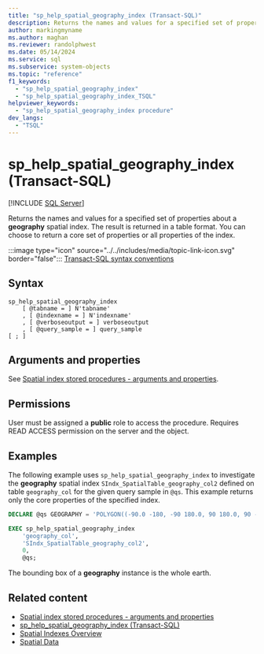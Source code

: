 ```yaml
---
title: "sp_help_spatial_geography_index (Transact-SQL)"
description: Returns the names and values for a specified set of properties about a geography spatial index.
author: markingmyname
ms.author: maghan
ms.reviewer: randolphwest
ms.date: 05/14/2024
ms.service: sql
ms.subservice: system-objects
ms.topic: "reference"
f1_keywords:
  - "sp_help_spatial_geography_index"
  - "sp_help_spatial_geography_index_TSQL"
helpviewer_keywords:
  - "sp_help_spatial_geography_index procedure"
dev_langs:
  - "TSQL"
---
```

# sp_help_spatial_geography_index (Transact-SQL)

[!INCLUDE [SQL Server](../../includes/applies-to-version/sqlserver.md)]

Returns the names and values for a specified set of properties about a **geography** spatial index. The result is returned in a table format. You can choose to return a core set of properties or all properties of the index.

:::image type="icon" source="../../includes/media/topic-link-icon.svg" border="false"::: [Transact-SQL syntax conventions](../../t-sql/language-elements/transact-sql-syntax-conventions-transact-sql.md)

## Syntax

```syntaxsql
sp_help_spatial_geography_index
    [ @tabname = ] N'tabname'
    , [ @indexname = ] N'indexname'
    , [ @verboseoutput = ] verboseoutput
    , [ @query_sample = ] query_sample
[ ; ]
```

## Arguments and properties

See [Spatial index stored procedures - arguments and properties](spatial-index-stored-procedures-arguments-and-properties.md).

## Permissions

User must be assigned a **public** role to access the procedure. Requires READ ACCESS permission on the server and the object.

## Examples

The following example uses `sp_help_spatial_geography_index` to investigate the **geography** spatial index `SIndx_SpatialTable_geography_col2` defined on table `geography_col` for the given query sample in `@qs`. This example returns only the core properties of the specified index.

```sql
DECLARE @qs GEOGRAPHY = 'POLYGON((-90.0 -180, -90 180.0, 90 180.0, 90 -180, -90 -180.0))';

EXEC sp_help_spatial_geography_index
    'geography_col',
    'SIndx_SpatialTable_geography_col2',
    0,
    @qs;
```

The bounding box of a **geography** instance is the whole earth.

## Related content

- [Spatial index stored procedures - arguments and properties](spatial-index-stored-procedures-arguments-and-properties.md)
- [sp_help_spatial_geography_index (Transact-SQL)](sp-help-spatial-geography-index-transact-sql.md)
- [Spatial Indexes Overview](../spatial/spatial-indexes-overview.md)
- [Spatial Data](../spatial/spatial-data-sql-server.md)

